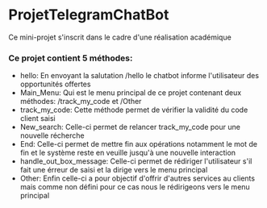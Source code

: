 # ProjetTelegramChatBot
Ce mini-projet s'inscrit dans le cadre d'une réalisation académique 

### Ce projet contient 5 méthodes:

- hello: En envoyant la salutation /hello le chatbot informe l'utilisateur des opportunités offertes
- Main_Menu: Qui est le menu principal de ce projet contenant deux méthodes: /track_my_code et /Other
- track_my_code: Cette méthode permet de vérifier la validité du code client saisi
- New_search: Celle-ci permet de relancer track_my_code pour une nouvelle récherche
- End: Celle-ci permet de mettre fin aux opérations notamment le mot de fin et le système reste en veuille jusqu'à une nouvelle interaction
- handle_out_box_message: Celle-ci permet de rédiriger l'utilisateur s'il fait une érreur de saisi et la dirige vers le menu principal
- Other: Enfin celle-ci a pour objectif d'offrir d'autres services au clients mais comme non défini pour ce cas nous le rédirigeons vers le menu principal
